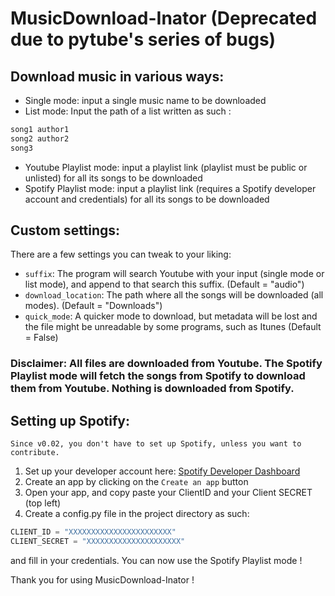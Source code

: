 # MusicDownload-Inator (Deprecated due to pytube's series of bugs)

<!-- DOWNLOAD MUSIC -->
## Download music in various ways:
* Single mode: input a single music name to be downloaded
* List mode: Input the path of a list written as such :
```#list.txt
song1 author1
song2 author2
song3
```
* Youtube Playlist mode: input a playlist link (playlist must be public or unlisted) for all its songs to be downloaded
* Spotify Playlist mode: input a playlist link (requires a Spotify developer account and credentials) for all its songs to be downloaded

## Custom settings:
There are a few settings you can tweak to your liking:
* `suffix`: The program will search Youtube with your input (single mode or list mode), and append to that search this suffix. (Default = "audio")
* `download_location`: The path where all the songs will be downloaded (all modes). (Default = "Downloads")
* `quick_mode`: A quicker mode to download, but metadata will be lost and the file might be unreadable by some programs, such as Itunes (Default = False)

### Disclaimer: All files are downloaded from Youtube. The Spotify Playlist mode will fetch the songs from Spotify to download them from Youtube. Nothing is downloaded from Spotify.

## Setting up Spotify:
`Since v0.02, you don't have to set up Spotify, unless you want to contribute.`
1. Set up your developer account here: [Spotify Developer Dashboard](https://developer.spotify.com/dashboard/)
2. Create an app by clicking on the `Create an app` button
3. Open your app, and copy paste your ClientID and your Client SECRET (top left)
4. Create a config.py file in the project directory as such:
```#config.py
CLIENT_ID = "XXXXXXXXXXXXXXXXXXXXXXX"
CLIENT_SECRET = "XXXXXXXXXXXXXXXXXXXXX"
```
and fill in your credentials.
You can now use the Spotify Playlist mode !


Thank you for using MusicDownload-Inator !
